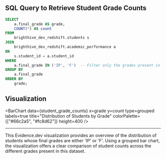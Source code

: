 ## SQL Query to Retrieve Student Grade Counts

```sql student_grade_counts
SELECT 
    a.final_grade AS grade, 
    COUNT(*) AS count
FROM 
    brighthive_dev_redshift.students s 
JOIN 
    brighthive_dev_redshift.academic_performance a 
ON 
    s.student_id = a.student_id 
WHERE 
    a.final_grade IN ('IP', 'F')  -- Filter only the grades present in the dataset
GROUP BY 
    a.final_grade
ORDER BY 
    grade;
```

## Visualization

<BarChart
    data={student_grade_counts}
    x=grade
    y=count
    type=grouped
    labels=true
    title="Distribution of Students by Grade"
    colorPalette={["#66c2a5", "#fc8d62"]}
    height=400
/>

---
This Evidence.dev visualization provides an overview of the distribution of students whose final grades are either 'IP' or 'F'. Using a grouped bar chart, the visualization offers a clear comparison of student counts across the different grades present in this dataset.